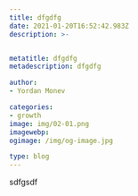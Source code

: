 ```yaml
---
title: dfgdfg
date: 2021-01-20T16:52:42.983Z
description: >-


metatitle: dfgdfg
metadescription: dfgdfg

author:
- Yordan Monev

categories:
- growth
image: img/02-01.png
imagewebp:
ogimage: /img/og-image.jpg

type: blog
---
```

sdfgsdf

